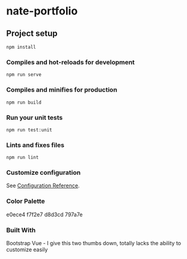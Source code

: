 # nate-portfolio

## Project setup
```
npm install
```

### Compiles and hot-reloads for development
```
npm run serve
```

### Compiles and minifies for production
```
npm run build
```

### Run your unit tests
```
npm run test:unit
```

### Lints and fixes files
```
npm run lint
```

### Customize configuration
See [Configuration Reference](https://cli.vuejs.org/config/).


### Color Palette
e0ece4
f7f2e7
d8d3cd
797a7e

### Built With

Bootstrap Vue - I give this two thumbs down, totally lacks the ability to customize easily